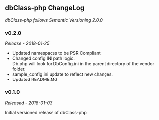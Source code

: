 ## dbClass-php ChangeLog
*dbClass-php follows Semantic Versioning 2.0.0*

### v0.2.0
*Release - 2018-01-25*

* Updated namespaces to be PSR Compliant
* Changed config INI path logic.   
   Db.php will look for DbConfig.ini in the parent directory of the vendor folder.
* sample_config.ini update to reflect new changes.
* Updated README.Md

### v0.1.0
*Released - 2018-01-03*

Initial versioned release of dbClass-php